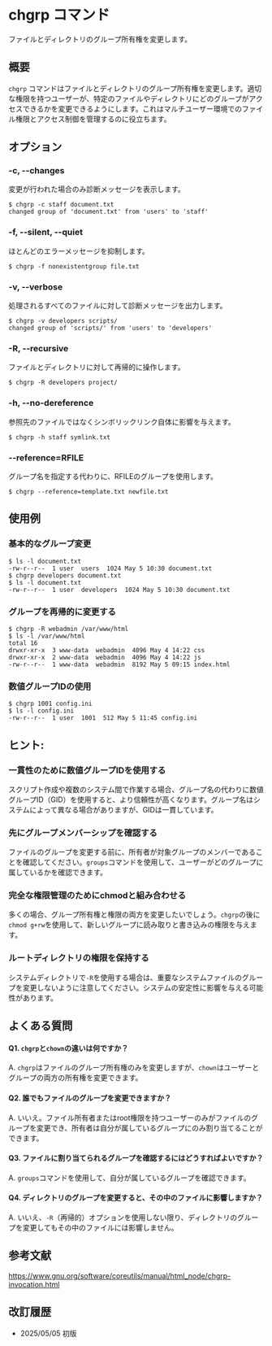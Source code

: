 # chgrp コマンド

ファイルとディレクトリのグループ所有権を変更します。

## 概要

`chgrp` コマンドはファイルとディレクトリのグループ所有権を変更します。適切な権限を持つユーザーが、特定のファイルやディレクトリにどのグループがアクセスできるかを変更できるようにします。これはマルチユーザー環境でのファイル権限とアクセス制御を管理するのに役立ちます。

## オプション

### **-c, --changes**

変更が行われた場合のみ診断メッセージを表示します。

```console
$ chgrp -c staff document.txt
changed group of 'document.txt' from 'users' to 'staff'
```

### **-f, --silent, --quiet**

ほとんどのエラーメッセージを抑制します。

```console
$ chgrp -f nonexistentgroup file.txt
```

### **-v, --verbose**

処理されるすべてのファイルに対して診断メッセージを出力します。

```console
$ chgrp -v developers scripts/
changed group of 'scripts/' from 'users' to 'developers'
```

### **-R, --recursive**

ファイルとディレクトリに対して再帰的に操作します。

```console
$ chgrp -R developers project/
```

### **-h, --no-dereference**

参照先のファイルではなくシンボリックリンク自体に影響を与えます。

```console
$ chgrp -h staff symlink.txt
```

### **--reference=RFILE**

グループ名を指定する代わりに、RFILEのグループを使用します。

```console
$ chgrp --reference=template.txt newfile.txt
```

## 使用例

### 基本的なグループ変更

```console
$ ls -l document.txt
-rw-r--r--  1 user  users  1024 May 5 10:30 document.txt
$ chgrp developers document.txt
$ ls -l document.txt
-rw-r--r--  1 user  developers  1024 May 5 10:30 document.txt
```

### グループを再帰的に変更する

```console
$ chgrp -R webadmin /var/www/html
$ ls -l /var/www/html
total 16
drwxr-xr-x  3 www-data  webadmin  4096 May 4 14:22 css
drwxr-xr-x  2 www-data  webadmin  4096 May 4 14:22 js
-rw-r--r--  1 www-data  webadmin  8192 May 5 09:15 index.html
```

### 数値グループIDの使用

```console
$ chgrp 1001 config.ini
$ ls -l config.ini
-rw-r--r--  1 user  1001  512 May 5 11:45 config.ini
```

## ヒント:

### 一貫性のために数値グループIDを使用する

スクリプト作成や複数のシステム間で作業する場合、グループ名の代わりに数値グループID（GID）を使用すると、より信頼性が高くなります。グループ名はシステムによって異なる場合がありますが、GIDは一貫しています。

### 先にグループメンバーシップを確認する

ファイルのグループを変更する前に、所有者が対象グループのメンバーであることを確認してください。`groups`コマンドを使用して、ユーザーがどのグループに属しているかを確認できます。

### 完全な権限管理のためにchmodと組み合わせる

多くの場合、グループ所有権と権限の両方を変更したいでしょう。`chgrp`の後に`chmod g+rw`を使用して、新しいグループに読み取りと書き込みの権限を与えます。

### ルートディレクトリの権限を保持する

システムディレクトリで`-R`を使用する場合は、重要なシステムファイルのグループを変更しないように注意してください。システムの安定性に影響を与える可能性があります。

## よくある質問

#### Q1. `chgrp`と`chown`の違いは何ですか？
A. `chgrp`はファイルのグループ所有権のみを変更しますが、`chown`はユーザーとグループの両方の所有権を変更できます。

#### Q2. 誰でもファイルのグループを変更できますか？
A. いいえ。ファイル所有者またはroot権限を持つユーザーのみがファイルのグループを変更でき、所有者は自分が属しているグループにのみ割り当てることができます。

#### Q3. ファイルに割り当てられるグループを確認するにはどうすればよいですか？
A. `groups`コマンドを使用して、自分が属しているグループを確認できます。

#### Q4. ディレクトリのグループを変更すると、その中のファイルに影響しますか？
A. いいえ、`-R`（再帰的）オプションを使用しない限り、ディレクトリのグループを変更してもその中のファイルには影響しません。

## 参考文献

https://www.gnu.org/software/coreutils/manual/html_node/chgrp-invocation.html

## 改訂履歴

- 2025/05/05 初版